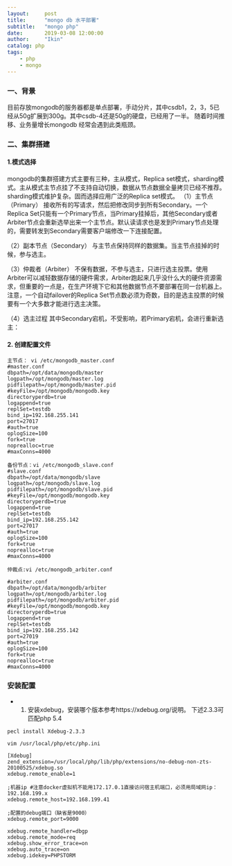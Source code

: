 ```yaml
---
layout:     post
title:      "mongo db 水平部署"
subtitle:   "mongo php"
date:       2019-03-08 12:00:00
author:     "Ikin"
catalog: php
tags:
    - php
    - mongo
---
```


### 一、背景
目前存放mongodb的服务器都是单点部署，手动分片，其中csdb1，2，3，5已经从50g扩展到300g。其中csdb-4还是50g的硬盘，已经用了一半。
随着时间推移、业务量增长mongodb 经常会遇到此类瓶颈。

### 二、集群搭建
#### 1.模式选择
mongodb的集群搭建方式主要有三种，主从模式，Replica set模式，sharding模式。主从模式主节点挂了不支持自动切换，数据从节点数据全量拷贝已经不推荐。
sharding模式维护复杂。固而选择应用广泛的Replica set模式。 
（1）主节点（Primary） 
接收所有的写请求，然后把修改同步到所有Secondary。一个Replica Set只能有一个Primary节点，当Primary挂掉后，其他Secondary或者Arbiter节点会重新选举出来一个主节点。默认读请求也是发到Primary节点处理的，需要转发到Secondary需要客户端修改一下连接配置。

（2）副本节点（Secondary） 
与主节点保持同样的数据集。当主节点挂掉的时候，参与选主。

（3）仲裁者（Arbiter） 
不保有数据，不参与选主，只进行选主投票。使用Arbiter可以减轻数据存储的硬件需求，Arbiter跑起来几乎没什么大的硬件资源需求，但重要的一点是，在生产环境下它和其他数据节点不要部署在同一台机器上。 
注意，一个自动failover的Replica Set节点数必须为奇数，目的是选主投票的时候要有一个大多数才能进行选主决策。

（4）选主过程 
其中Secondary宕机，不受影响，若Primary宕机，会进行重新选主： 

#### 2. 创建配置文件
```
主节点： vi /etc/mongodb_master.conf
#master.conf
dbpath=/opt/data/mongodb/master
logpath=/opt/mongodb/master.log
pidfilepath=/opt/mongodb/master.pid
#keyFile=/opt/mongodb/mongodb.key
directoryperdb=true
logappend=true
replSet=testdb
bind_ip=192.168.255.141
port=27017
#auth=true
oplogSize=100
fork=true
noprealloc=true
#maxConns=4000

备份节点：vi /etc/mongodb_slave.conf
#slave.conf
dbpath=/opt/data/mongodb/slave
logpath=/opt/mongodb/slave.log
pidfilepath=/opt/mongodb/slave.pid
#keyFile=/opt/mongodb/mongodb.key
directoryperdb=true
logappend=true
replSet=testdb
bind_ip=192.168.255.142
port=27017
#auth=true
oplogSize=100
fork=true
noprealloc=true
#maxConns=4000

仲裁点:vi /etc/mongodb_arbiter.conf

#arbiter.conf
dbpath=/opt/data/mongodb/arbiter
logpath=/opt/mongodb/arbiter.log
pidfilepath=/opt/mongodb/arbiter.pid
#keyFile=/opt/mongodb/mongodb.key
directoryperdb=true
logappend=true
replSet=testdb
bind_ip=192.168.255.142
port=27019
#auth=true
oplogSize=100
fork=true
noprealloc=true
#maxConns=4000
```


### 安装配置

* 1. 安装xdebug，安装哪个版本参考https://xdebug.org/说明。 下述2.3.3可匹配php 5.4    

```
pecl install Xdebug-2.3.3 

vim /usr/local/php/etc/php.ini

[Xdebug]
zend_extension=/usr/local/php/lib/php/extensions/no-debug-non-zts-20100525/xdebug.so
xdebug.remote_enable=1

;机器ip #注意docker虚拟机不能用172.17.0.1直接访问宿主机端口，必须用局域网ip：192.168.199.x
xdebug.remote_host=192.168.199.41

;配置的debug端口（缺省是9000）
xdebug.remote_port=9000

xdebug.remote_handler=dbgp
xdebug.remote_mode=req
xdebug.show_error_trace=on
xdebug.auto_trace=on
xdebug.idekey=PHPSTORM

```

